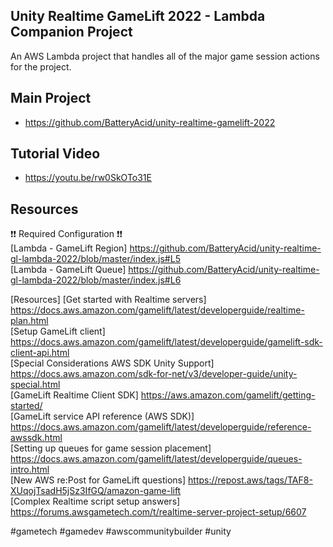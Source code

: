 ## Unity Realtime GameLift 2022 - Lambda Companion Project 

An AWS Lambda project that handles all of the major game session actions for the project.

## Main Project

* https://github.com/BatteryAcid/unity-realtime-gamelift-2022

## Tutorial Video  

* https://youtu.be/rw0SkOTo31E

## Resources

❗️❗️ Required Configuration ❗️❗️  
[Lambda - GameLift Region] https://github.com/BatteryAcid/unity-realtime-gl-lambda-2022/blob/master/index.js#L5  
[Lambda - GameLift Queue]  https://github.com/BatteryAcid/unity-realtime-gl-lambda-2022/blob/master/index.js#L6  

[Resources]
[Get started with Realtime servers] https://docs.aws.amazon.com/gamelift/latest/developerguide/realtime-plan.html   
[Setup GameLift client] https://docs.aws.amazon.com/gamelift/latest/developerguide/gamelift-sdk-client-api.html  
[Special Considerations AWS SDK Unity Support] https://docs.aws.amazon.com/sdk-for-net/v3/developer-guide/unity-special.html  
[GameLift Realtime Client SDK] https://aws.amazon.com/gamelift/getting-started/  
[GameLift service API reference (AWS SDK)] https://docs.aws.amazon.com/gamelift/latest/developerguide/reference-awssdk.html  
[Setting up queues for game session placement] https://docs.aws.amazon.com/gamelift/latest/developerguide/queues-intro.html  
[New AWS re:Post for GameLift questions] https://repost.aws/tags/TAF8-XUqojTsadH5jSz3IfGQ/amazon-game-lift  
[Complex Realtime script setup answers] https://forums.awsgametech.com/t/realtime-server-project-setup/6607  
 

#gametech #gamedev #awscommunitybuilder #unity
